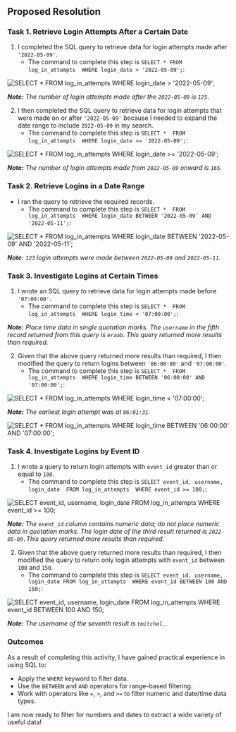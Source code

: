 #

## Proposed Resolution

### Task 1. Retrieve Login Attempts After a Certain Date

1. I completed the SQL query to retrieve data for login attempts made after `'2022-05-09'`.
    * The command to complete this step is `SELECT * FROM 
log_in_attempts 
WHERE login_date > '2022-05-09';`:

![SELECT * FROM log_in_attempts WHERE login_date > '2022-05-09';](https://github.com/user-attachments/assets/1c5b570c-5a15-4b6e-90be-1f73e6a43551)

***Note:** The number of login attempts made after the `2022-05-09` is `125`.*

2. I then completed the SQL query to retrieve data for login attempts that were made on or after `'2022-05-09'` because I needed to expand the date range to include `2022-05-09` in my search.
      * The command to complete this step is `SELECT * 
FROM log_in_attempts 
WHERE login_date >= '2022-05-09';`:

![SELECT * FROM log_in_attempts WHERE login_date >= '2022-05-09';](https://github.com/user-attachments/assets/1fad2b54-09dd-4def-84a3-7769ab35bf9c)

***Note:** The number of login attempts made from `2022-05-09` onward is `165`.*

### Task 2. Retrieve Logins in a Date Range

* I ran the query to retrieve the required records.
    * The command to complete this step is `SELECT * 
FROM log_in_attempts 
WHERE login_date BETWEEN '2022-05-09' AND '2022-05-11';`:

![SELECT * FROM log_in_attempts WHERE login_date BETWEEN '2022-05-09' AND '2022-05-11';](https://github.com/user-attachments/assets/a76d2cbd-c6c0-4c09-8e00-abb8727c15ff)

***Note:** `123` login attempts were made between `2022-05-09` and `2022-05-11`.*

### Task 3. Investigate Logins at Certain Times

1. I wrote an SQL query to retrieve data for login attempts made before `'07:00:00'`.
    * The command to complete this step is `SELECT * 
FROM log_in_attempts 
WHERE login_time < '07:00:00';`:

***Note:** Place time data in single quotation marks. The `username` in the fifth record returned from this query is `eraab`. This query returned more results than required.*

2. Given that the above query returned more results than required, I then modified the query to return logins between `'06:00:00'` and `'07:00:00'`.
    * The command to complete this step is `SELECT * 
FROM log_in_attempts 
WHERE login_time BETWEEN '06:00:00' AND '07:00:00';`:

![SELECT * FROM log_in_attempts WHERE login_time < '07:00:00';](https://github.com/user-attachments/assets/0ede4c36-9624-4314-b9cc-8a9b1752264b)

***Note:** The earliest login attempt was at `06:01:31`.*

![SELECT * FROM log_in_attempts WHERE login_time BETWEEN '06:00:00' AND '07:00:00';](https://github.com/user-attachments/assets/a602d639-2eb3-4d05-a41d-505754a6eb90)

### Task 4. Investigate Logins by Event ID

1. I wrote a query to return login attempts with `event_id` greater than or equal to `100`.
    * The command to complete this step is `SELECT event_id, username, login_date 
FROM log_in_attempts 
WHERE event_id >= 100;`:

![SELECT event_id, username, login_date FROM log_in_attempts WHERE event_id >= 100;](https://github.com/user-attachments/assets/023a4c4b-cef0-4a31-87f4-243a7c67191e)

***Note:** The `event_id` column contains numeric data; do not place numeric data in quotation marks. The login date of the third result returned is `2022-05-09.`This query returned more results than required.*

2. Given that the above query returned more results than required, I then modified the query to return only login attempts with `event_id` between `100` and `150`.
    * The command to complete this step is `SELECT event_id, username, login_date
FROM log_in_attempts 
WHERE event_id BETWEEN 100 AND 150;`:

![SELECT event_id, username, login_date FROM log_in_attempts WHERE event_id BETWEEN 100 AND 150;](https://github.com/user-attachments/assets/d5fb5e92-2a8b-4875-9c43-fadc8a98b79a)

***Note:** The username of the seventh result is `tmitchel.`.*

### Outcomes
As a result of completing this activity, I have gained practical experience in using SQL to:

* Apply the `WHERE` keyword to filter data.
* Use the `BETWEEN` and `AND` operators for range-based filtering.
* Work with operators like `=`, `>`, and `>=` to filter numeric and date/time data types.

I am now ready to filter for numbers and dates to extract a wide variety of useful data!
